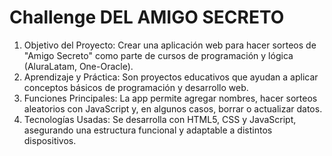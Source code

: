 <h1 > Challenge DEL AMIGO SECRETO</h1>


1.	Objetivo del Proyecto:
Crear una aplicación web para hacer sorteos de "Amigo Secreto" como parte de cursos de programación y lógica (AluraLatam, One-Oracle).
2.	Aprendizaje y Práctica:
Son proyectos educativos que ayudan a aplicar conceptos básicos de programación y desarrollo web.
3.	Funciones Principales:
La app permite agregar nombres, hacer sorteos aleatorios con JavaScript y, en algunos casos, borrar o actualizar datos.
4.	Tecnologías Usadas:
Se desarrolla con HTML5, CSS y JavaScript, asegurando una estructura funcional y adaptable a distintos dispositivos.
